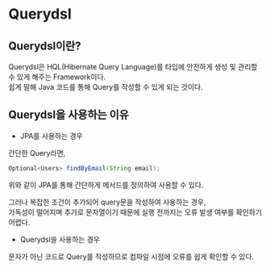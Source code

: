 # Querydsl

## Querydsl이란?
Querydsl은 HQL(Hibernate Query Language)를 타입에 안전하게 생성 및 관리할 수 있게 해주는 Framework이다.    
쉽게 말해 Java 코드를 통해 Query를 작성할 수 있게 되는 것이다.  

## Querydsl을 사용하는 이유
- JPA를 사용하는 경우  

간단한 Query라면,
```java
Optional<Users> findByEmail(String email);
```
위와 같이 JPA를 통해 간단하게 메서드를 정의하여 사용할 수 있다.  

그러나 복잡한 조건이 추가되어 query문을 작성하여 사용하는 경우,  
가독성이 떨어지며 추가로 문자열이기 때문에 실행 전까지는 오류 발생 여부를 확인하기 어렵다.

- Querydsl을 사용하는 경우  

문자가 아닌 코드로 Query를 작성하므로 컴파일 시점에 오류를 쉽게 확인할 수 있다.

